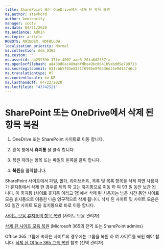 ```yaml
---
title: SharePoint 또는 OneDrive에서 삭제 된 항목 복원
ms.author: stevhord
author: bentoncity
manager: scotv
ms.date: 04/21/2020
ms.audience: Admin
ms.topic: article
ROBOTS: NOINDEX, NOFOLLOW
localization_priority: Normal
ms.collection: Adm_O365
ms.custom: ''
ms.assetid: ab29939b-37fe-4007-aae3-26fa6d2f57fa
ms.openlocfilehash: a8438d6ac489abfdbe49bc8541b9abdd5e799713
ms.sourcegitcommit: 631cbb5f03e5371f0995e976536d24e9d13746c3
ms.translationtype: MT
ms.contentlocale: ko-KR
ms.lasthandoff: 04/22/2020
ms.locfileid: "43742521"
---
```

# <a name="restore-deleted-items-from-sharepoint-or-onedrive"></a>SharePoint 또는 OneDrive에서 삭제 된 항목 복원

1. OneDrive 또는 SharePoint 사이트로 이동 합니다.
    
2. 왼쪽 창에서 **휴지통** 을 클릭 합니다. 
    
3. 복원 하려는 항목 또는 파일의 왼쪽을 클릭 합니다.
    
4. **복원**을 클릭합니다. 
    
SharePoint 사이트에서 파일, 폴더, 라이브러리, 목록 및 목록 항목을 삭제 하면 사용자가 휴지통에서 삭제 한 경우를 제외 하 고는 휴지통으로 이동 하 여 93 일 동안 보관 됩니다. 이 휴지통 (사이트 휴지통 이라고 함)에서 삭제 된 사용자는 남은 시간 동안 사이트 모음 휴지통으로 이동한 다음 영구적으로 삭제 됩니다. 삭제 된 사이트 및 사이트 모음은 93 일간 사이트 모음 휴지통으로 바로 이동 합니다.
  
[사이트 모음 휴지통의 항목 복원](https://go.microsoft.com/fwlink/?linkid=867800) (사이트 모음 관리자) 
  
[삭제 된 사이트 모음 복원](https://go.microsoft.com/fwlink/?linkid=867660) (Microsoft 365의 전역 또는 SharePoint admins) 
  
Office 365 그룹에 속하는 사이트의 경우에는 그룹을 복원 하 여 사이트를 복원 해야 합니다. [삭제 된 Office 365 그룹 복원](https://go.microsoft.com/fwlink/?linkid=867802) 참조 (전역 관리자) 
  

